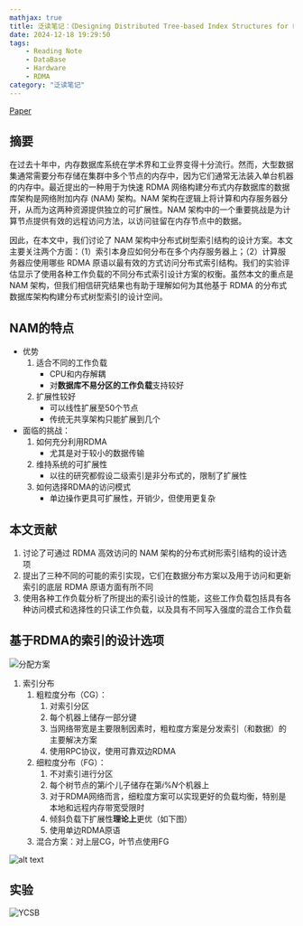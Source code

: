```yaml
---
mathjax: true
title: 泛读笔记：《Designing Distributed Tree-based Index Structures for Fast RDMA-capable Networks》
date: 2024-12-18 19:29:50
tags: 
    - Reading Note
    - DataBase
    - Hardware
    - RDMA
category: "泛读笔记"
---
```

[Paper](https://www.informatik.tu-darmstadt.de/media/systems/pdf_publications/RDMATreeIndexes.pdf)

## 摘要

在过去十年中，内存数据库系统在学术界和工业界变得十分流行。然而，大型数据集通常需要分布存储在集群中多个节点的内存中，因为它们通常无法装入单台机器的内存中。最近提出的一种用于为快速 RDMA 网络构建分布式内存数据库的数据库架构是网络附加内存 (NAM) 架构。NAM 架构在逻辑上将计算和内存服务器分开，从而为这两种资源提供独立的可扩展性。NAM 架构中的一个重要挑战是为计算节点提供有效的远程访问方法，以访问驻留在内存节点中的数据。

因此，在本文中，我们讨论了 NAM 架构中分布式树型索引结构的设计方案。本文主要关注两个方面：（1）索引本身应如何分布在多个内存服务器上；（2）计算服务器应使用哪些 RDMA 原语以最有效的方式访问分布式索引结构。我们的实验评估显示了使用各种工作负载的不同分布式索引设计方案的权衡。虽然本文的重点是 NAM 架构，但我们相信研究结果也有助于理解如何为其他基于 RDMA 的分布式数据库架构构建分布式树型索引的设计空间。

## NAM的特点

- 优势
  1. 适合不同的工作负载
     - CPU和内存解耦
     - 对**数据库不易分区的工作负载**支持较好
  2. 扩展性较好
     - 可以线性扩展至50个节点
     - 传统无共享架构只能扩展到几个
- 面临的挑战：
  1. 如何充分利用RDMA
     - 尤其是对于较小的数据传输
  2. 维持系统的可扩展性
     - 以往的研究都假设二级索引是非分布式的，限制了扩展性
  3. 如何选择RDMA的访问模式
     - 单边操作更具可扩展性，开销少，但使用更复杂

## 本文贡献

1. 讨论了可通过 RDMA 高效访问的 NAM 架构的分布式树形索引结构的设计选项
2. 提出了三种不同的可能的索引实现，它们在数据分布方案以及用于访问和更新索引的底层 RDMA 原语方面有所不同
3. 使用各种工作负载分析了所提出的索引设计的性能，这些工作负载包括具有各种访问模式和选择性的只读工作负载，以及具有不同写入强度的混合工作负载

## 基于RDMA的索引的设计选项

![分配方案](F2.png)

1. 索引分布
   1. 粗粒度分布（CG）：
      1. 对索引分区
      2. 每个机器上储存一部分键
      3. 当网络带宽是主要限制因素时，粗粒度方案是分发索引（和数据）的主要解决方案
      4. 使用RPC协议，使用可靠双边RDMA
   2. 细粒度分布（FG）：
      1. 不对索引进行分区
      2. 每个树节点的第$i$个儿子储存在第$i\%N$个机器上
      3. 对于RDMA网络而言，细粒度方案可以实现更好的负载均衡，特别是本地和远程内存带宽受限时
      4. 倾斜负载下扩展性**理论上**更优（如下图）
      5. 使用单边RDMA原语
   3. 混合方案：对上层CG，叶节点使用FG

![alt text](F3.png)

## 实验

![YCSB](F9.png)
